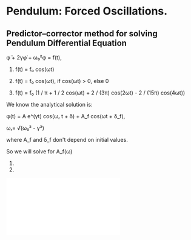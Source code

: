 # Pendulum: Forced Oscillations.

## Predictor–corrector method for solving Pendulum Differential Equation

φ̈ + 2γφ̇ + ω₀²φ = f(t),

1. f(t) = f₀ cos(ωt)

2. f(t) = f₀ cos(ωt), if cos(ωt) > 0, else 0

3. f(t) = f₀ (1 / π + 1 / 2 cos(ωt) + 2 / (3π) cos(2ωt) - 2 / (15π) cos(4ωt))

We know the analytical solution is: 

φ(t) = A e^(γt) cos(ωᵣ t + δ) + A_f cos(ωt + δ_f),

ωᵣ= √(ω₀² - γ²)

where A_f and δ_f don't depend on initial values.

So we will solve for A_f(ω)

1.

2.
![Alt text](img/forces.pdf)
